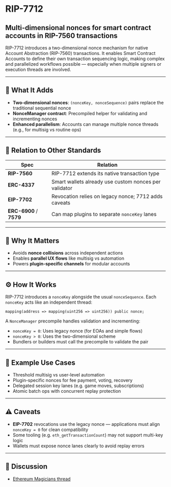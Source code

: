 
# RIP-7712

## Multi-dimensional nonces for smart contract accounts in RIP-7560 transactions


RIP-7712 introduces a two-dimensional nonce mechanism for native Account Abstraction (RIP-7560) transactions. It enables Smart Contract Accounts to define their own transaction sequencing logic, making complex and parallelized workflows possible — especially when multiple signers or execution threads are involved.

---

## 🧱 What It Adds

- **Two-dimensional nonces**: `(nonceKey, nonceSequence)` pairs replace the traditional sequential nonce
- **NonceManager contract**: Precompiled helper for validating and incrementing nonces
- **Enhanced parallelism**: Accounts can manage multiple nonce threads (e.g., for multisig vs routine ops)

---

## 🔗 Relation to Other Standards

| Spec         | Relation                                                  |
|--------------|-----------------------------------------------------------|
| **RIP-7560** | RIP-7712 extends its native transaction type              |
| **ERC-4337** | Smart wallets already use custom nonces per validator     |
| **EIP-7702** | Revocation relies on legacy nonce; 7712 adds caveats      |
| **ERC-6900** / **7579** | Can map plugins to separate `nonceKey` lanes |

---

## 🤔 Why It Matters

- Avoids **nonce collisions** across independent actions
- Enables **parallel UX flows** like multisig vs automation
- Powers **plugin-specific channels** for modular accounts

---

## ⚙️ How It Works

RIP-7712 introduces a `nonceKey` alongside the usual `nonceSequence`. Each `nonceKey` acts like an independent thread:

```solidity
mapping(address => mapping(uint256 => uint256)) public nonce;
```

A `NonceManager` precompile handles validation and incrementing:

- `nonceKey = 0`: Uses legacy nonce (for EOAs and simple flows)
- `nonceKey > 0`: Uses the two-dimensional scheme
- Bundlers or builders must call the precompile to validate the pair

---

## 🤖 Example Use Cases

- Threshold multisig vs user-level automation
- Plugin-specific nonces for fee payment, voting, recovery
- Delegated session key lanes (e.g. game moves, subscriptions)
- Atomic batch ops with concurrent replay protection

---

## ⚠️ Caveats

- **EIP-7702** revocations use the legacy nonce — applications must align `nonceKey = 0` for clean compatibility
- Some tooling (e.g. `eth_getTransactionCount`) may not support multi-key logic
- Wallets must expose nonce lanes clearly to avoid replay errors

---

## 💬 Discussion

- [Ethereum Magicians thread](https://ethereum-magicians.org/t/rip-7712-multi-dimensional-256-bit-nonce-for-rip-7560-account-abstraction-transactions/20094)


